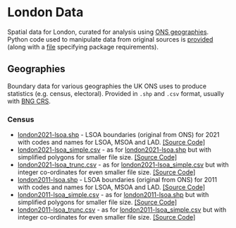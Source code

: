 # London Data
Spatial data for London, curated for analysis using [ONS geographies](https://www.ons.gov.uk/methodology/geography/ukgeographies). Python code used to manipulate data from original sources is [provided](https://github.com/jamesdamillington/london-data/tree/main/code) (along with a [file]() specifying package requirements).

## Geographies
Boundary data for various geographies the UK ONS uses to produce statistics (e.g. census, electoral). Provided in `.shp` and `.csv` format, usually with [BNG CRS](https://epsg.io/27700).

### Census
- [london2021-lsoa.shp]() - LSOA boundaries (original from ONS) for 2021 with codes and names for LSOA, MSOA and LAD. [[Source Code]]()   
- [london2021-lsoa_simple.csv]() - as for [london2021-lsoa.shp]() but with simplified polygons for smaller file size. [[Source Code]]()  
- [london2021-lsoa_trunc.csv]() - as for [london2021-lsoa_simple.csv]() but with integer co-ordinates for even smaller file size. [[Source Code]]()
- [london2011-lsoa.shp]() - LSOA boundaries (original from ONS) for 2011 with codes and names for LSOA, MSOA and LAD. [[Source Code]]()   
- [london2011-lsoa_simple.csv]() - as for [london2011-lsoa.shp]() but with simplified polygons for smaller file size. [[Source Code]]()  
- [london2011-lsoa_trunc.csv]() - as for [london2011-lsoa_simple.csv]() but with integer co-ordinates for even smaller file size. [[Source Code]]()
